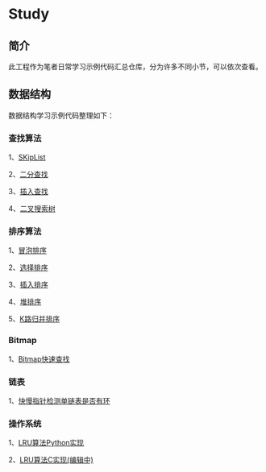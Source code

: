 # Study

## 简介

此工程作为笔者日常学习示例代码汇总仓库，分为许多不同小节，可以依次查看。

## 数据结构

数据结构学习示例代码整理如下：

### 查找算法

1、[SKipList](https://github.com/keepalive555/study/blob/master/skiplist/skiplist.c)

2、[二分查找](https://github.com/keepalive555/study/blob/master/binarysearch/binarysearch.c)

3、[插入查找](https://github.com/keepalive555/study/blob/master/binarysearch/interpolationsearch.c)

4、[二叉搜索树](https://github.com/keepalive555/study/blob/master/binarysorttree/binarysorttree.c)


### 排序算法

1、[冒泡排序](https://github.com/keepalive555/study/blob/master/sort/sort.c)

2、[选择排序](https://github.com/keepalive555/study/blob/master/sort/select.c)

3、[插入排序](https://github.com/keepalive555/study/blob/master/sort/insert.c)

4、[堆排序](https://github.com/keepalive555/study/blob/master/sort/heap.c)

5、[K路归并排序](https://github.com/keepalive555/study/blob/master/sort/k_merge_sort.c)

### Bitmap

1、[Bitmap快速查找](https://github.com/keepalive555/study/blob/master/bitmap/bitmap.c)

### 链表

1、[快慢指针检测单链表是否有环](https://github.com/keepalive555/study/blob/master/linklist/linklist.c)

### 操作系统

1、[LRU算法Python实现](https://github.com/keepalive555/study/blob/master/os/lru.py)

2、[LRU算法C实现(编辑中)](https://github.com/keepalive555/study/blob/master/os/lru.c)
